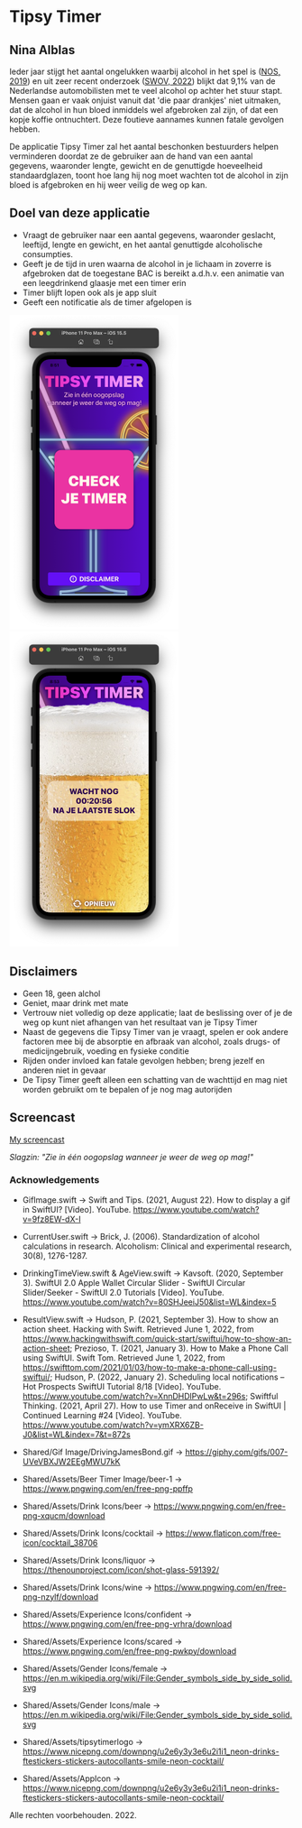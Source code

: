 # Tipsy Timer
## Nina Alblas
Ieder jaar stijgt het aantal ongelukken waarbij alcohol in het spel is ([NOS, 2019](https://nos.nl/artikel/2308458-zorgwekkende-toename-aantal-verkeersdoden-door-alcohol-meer-dan-verdubbeld)) en uit zeer recent onderzoek ([SWOV, 2022](https://swov.nl/nl/nieuws/nederlandse-weggebruikers-europees-perspectief-resultaten-van-het-esra2-onderzoek)) blijkt dat 9,1% van de Nederlandse automobilisten met te veel alcohol op achter het stuur stapt. Mensen gaan er vaak onjuist vanuit dat 'die paar drankjes' niet uitmaken, dat de alcohol in hun bloed inmiddels wel afgebroken zal zijn, of dat een kopje koffie ontnuchtert. Deze foutieve aannames kunnen fatale gevolgen hebben.

De applicatie Tipsy Timer zal het aantal beschonken bestuurders helpen verminderen doordat ze de gebruiker aan de hand van een aantal gegevens, waaronder lengte, gewicht en de genuttigde hoeveelheid standaardglazen, toont hoe lang hij nog moet wachten tot de alcohol in zijn bloed is afgebroken en hij weer veilig de weg op kan.

## Doel van deze applicatie
* Vraagt de gebruiker naar een aantal gegevens, waaronder geslacht, leeftijd, lengte en gewicht, en het aantal genuttigde alcoholische consumpties.
* Geeft je de tijd in uren waarna de alcohol in je lichaam in zoverre is afgebroken dat de toegestane BAC is bereikt a.d.h.v. een animatie van een leegdrinkend glaasje met een timer erin
* Timer blijft lopen ook als je app sluit
* Geeft een notificatie als de timer afgelopen is

<img src="doc/Home-Screen.png" alt="Screenshot van home-scherm" width="300"/>
<img src="doc/Beer-Level.png" alt="Screenshot van scherm met resultaat en leeglopend biertje" width="300"/>

## Disclaimers
* Geen 18, geen alchol
* Geniet, maar drink met mate
* Vertrouw niet volledig op deze applicatie; laat de beslissing over of je de weg op kunt niet afhangen van het resultaat van je Tipsy Timer
* Naast de gegevens die Tipsy Timer van je vraagt, spelen er ook andere factoren mee bij de absorptie en afbraak van alcohol, zoals drugs- of medicijngebruik, voeding en fysieke conditie
* Rijden onder invloed kan fatale gevolgen hebben; breng jezelf en anderen niet in gevaar
* De Tipsy Timer geeft alleen een schatting van de wachttijd en mag niet worden gebruikt om te bepalen of je nog mag autorijden

## Screencast
[My screencast](https://youtu.be/QKopLzpWFM8)

*Slagzin: "Zie in één oogopslag wanneer je weer de weg op mag!"*

### Acknowledgements
* GifImage.swift -> Swift and Tips. (2021, August 22). How to display a gif in SwiftUI? [Video]. YouTube. https://www.youtube.com/watch?v=9fz8EW-dX-I
* CurrentUser.swift -> Brick, J. (2006). Standardization of alcohol calculations in research. Alcoholism: Clinical and experimental research, 30(8), 1276-1287.
* DrinkingTimeView.swift & AgeView.swift -> Kavsoft. (2020, September 3). SwiftUI 2.0 Apple Wallet Circular Slider - SwiftUI Circular Slider/Seeker - SwiftUI 2.0 Tutorials [Video]. YouTube. https://www.youtube.com/watch?v=80SHJeeiJ50&list=WL&index=5
* ResultView.swift -> Hudson, P. (2021, September 3). How to show an action sheet. Hacking with Swift. Retrieved June 1, 2022, from https://www.hackingwithswift.com/quick-start/swiftui/how-to-show-an-action-sheet; Prezioso, T. (2021, January 3). How to Make a Phone Call using SwiftUI. Swift Tom. Retrieved June 1, 2022, from https://swifttom.com/2021/01/03/how-to-make-a-phone-call-using-swiftui/; Hudson, P. (2022, January 2). Scheduling local notifications – Hot Prospects SwiftUI Tutorial 8/18 [Video]. YouTube. https://www.youtube.com/watch?v=XnnDHDlPwLw&t=296s; Swiftful Thinking. (2021, April 27). How to use Timer and onReceive in SwiftUI | Continued Learning #24 [Video]. YouTube. https://www.youtube.com/watch?v=ymXRX6ZB-J0&list=WL&index=7&t=872s

* Shared/Gif Image/DrivingJamesBond.gif -> https://giphy.com/gifs/007-UVeVBXJW2EEgMWU7kK
* Shared/Assets/Beer Timer Image/beer-1 -> https://www.pngwing.com/en/free-png-ppffp 
* Shared/Assets/Drink Icons/beer -> https://www.pngwing.com/en/free-png-xqucm/download
* Shared/Assets/Drink Icons/cocktail -> https://www.flaticon.com/free-icon/cocktail_38706
* Shared/Assets/Drink Icons/liquor -> https://thenounproject.com/icon/shot-glass-591392/
* Shared/Assets/Drink Icons/wine -> https://www.pngwing.com/en/free-png-nzylf/download
* Shared/Assets/Experience Icons/confident -> https://www.pngwing.com/en/free-png-vrhra/download
* Shared/Assets/Experience Icons/scared -> https://www.pngwing.com/en/free-png-pwkpy/download
* Shared/Assets/Gender Icons/female -> https://en.m.wikipedia.org/wiki/File:Gender_symbols_side_by_side_solid.svg
* Shared/Assets/Gender Icons/male -> https://en.m.wikipedia.org/wiki/File:Gender_symbols_side_by_side_solid.svg
* Shared/Assets/tipsytimerlogo -> https://www.nicepng.com/downpng/u2e6y3y3e6u2i1i1_neon-drinks-ftestickers-stickers-autocollants-smile-neon-cocktail/
* Shared/Assets/AppIcon -> https://www.nicepng.com/downpng/u2e6y3y3e6u2i1i1_neon-drinks-ftestickers-stickers-autocollants-smile-neon-cocktail/

Alle rechten voorbehouden. 2022.


